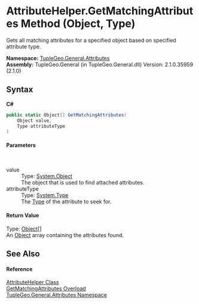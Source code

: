 # AttributeHelper.GetMatchingAttributes Method (Object, Type)
 

Gets all matching attributes for a specified object based on specified attribute type.

**Namespace:**&nbsp;<a href="N_TupleGeo_General_Attributes">TupleGeo.General.Attributes</a><br />**Assembly:**&nbsp;TupleGeo.General (in TupleGeo.General.dll) Version: 2.1.0.35959 (2.1.0)

## Syntax

**C#**<br />
``` C#
public static Object[] GetMatchingAttributes(
	Object value,
	Type attributeType
)
```


#### Parameters
&nbsp;<dl><dt>value</dt><dd>Type: <a href="http://msdn2.microsoft.com/en-us/library/e5kfa45b" target="_blank">System.Object</a><br />The object that is used to find attached attributes.</dd><dt>attributeType</dt><dd>Type: <a href="http://msdn2.microsoft.com/en-us/library/42892f65" target="_blank">System.Type</a><br />The <a href="http://msdn2.microsoft.com/en-us/library/42892f65" target="_blank">Type</a> of the attribute to seek for.</dd></dl>

#### Return Value
Type: <a href="http://msdn2.microsoft.com/en-us/library/e5kfa45b" target="_blank">Object</a>[]<br />An <a href="http://msdn2.microsoft.com/en-us/library/e5kfa45b" target="_blank">Object</a> array containing the attributes found.

## See Also


#### Reference
<a href="T_TupleGeo_General_Attributes_AttributeHelper">AttributeHelper Class</a><br /><a href="Overload_TupleGeo_General_Attributes_AttributeHelper_GetMatchingAttributes">GetMatchingAttributes Overload</a><br /><a href="N_TupleGeo_General_Attributes">TupleGeo.General.Attributes Namespace</a><br />